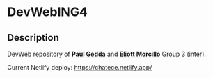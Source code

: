 # DevWebING4
## Description
DevWeb repository of <a href = "https://github.com/pauloo18/">**Paul Gedda**</a> and <a href = "https://github.com/EliottElek/">**Eliott Morcillo**</a> Group 3 (inter).

Current Netlify deploy: https://chatece.netlify.app/
